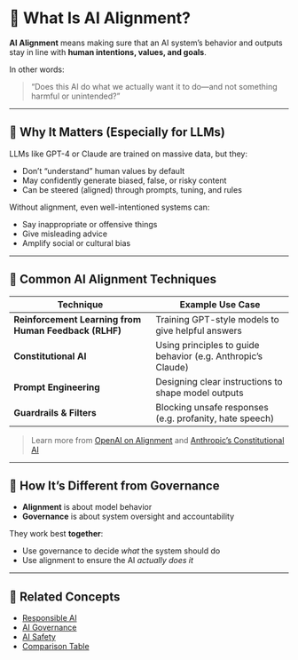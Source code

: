 # 🎯 What Is AI Alignment?

**AI Alignment** means making sure that an AI system’s behavior and outputs stay in line with **human intentions, values, and goals**.

In other words:  
> “Does this AI do what we actually want it to do—and not something harmful or unintended?”

---

## 🧠 Why It Matters (Especially for LLMs)

LLMs like GPT-4 or Claude are trained on massive data, but they:
- Don’t “understand” human values by default
- May confidently generate biased, false, or risky content
- Can be steered (aligned) through prompts, tuning, and rules

Without alignment, even well-intentioned systems can:
- Say inappropriate or offensive things
- Give misleading advice
- Amplify social or cultural bias

---

## 🔧 Common AI Alignment Techniques

| Technique                  | Example Use Case |
|---------------------------|------------------|
| **Reinforcement Learning from Human Feedback (RLHF)** | Training GPT-style models to give helpful answers |
| **Constitutional AI**     | Using principles to guide behavior (e.g. Anthropic’s Claude) |
| **Prompt Engineering**    | Designing clear instructions to shape model outputs |
| **Guardrails & Filters**  | Blocking unsafe responses (e.g. profanity, hate speech) |

> Learn more from [OpenAI on Alignment](https://openai.com/research/alignment) and [Anthropic’s Constitutional AI](https://www.anthropic.com/index/2023/08/13/constitutional-ai)

---

## 🧩 How It’s Different from Governance

- **Alignment** is about model behavior  
- **Governance** is about system oversight and accountability

They work best **together**:
- Use governance to decide *what* the system should do
- Use alignment to ensure the AI *actually does it*

---

## 📎 Related Concepts

- [Responsible AI](./responsible-ai.md)
- [AI Governance](./ai-governance.md)
- [AI Safety](./ai-safety.md)
- [Comparison Table](./comparisons.md)
